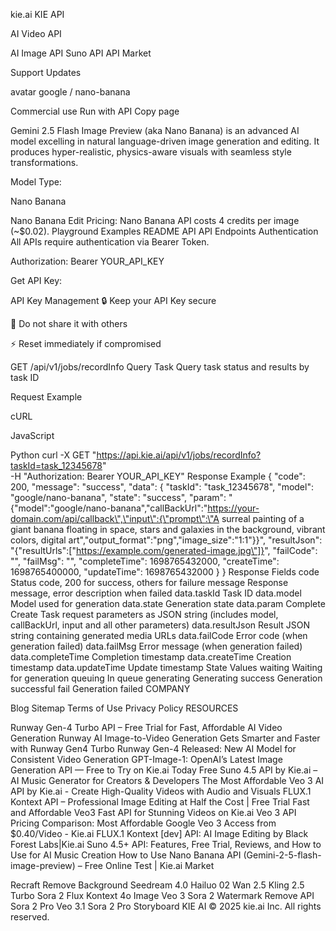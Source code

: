 kie.ai
KIE API


AI Video API

AI Image API
Suno API
API Market

Support
Updates

avatar
google / nano-banana

Commercial use
Run with API
Copy page

Gemini 2.5 Flash Image Preview (aka Nano Banana) is an advanced AI model excelling in natural language-driven image generation and editing. It produces hyper-realistic, physics-aware visuals with seamless style transformations.

Model Type:

Nano Banana

Nano Banana Edit
Pricing: Nano Banana API costs 4 credits per image (~$0.02).
Playground
Examples
README
API
API Endpoints
Authentication
All APIs require authentication via Bearer Token.

Authorization: Bearer YOUR_API_KEY

Get API Key:

API Key Management
🔒 Keep your API Key secure

🚫 Do not share it with others

⚡ Reset immediately if compromised

GET
/api/v1/jobs/recordInfo
Query Task
Query task status and results by task ID

Request Example

cURL

JavaScript

Python
curl -X GET "https://api.kie.ai/api/v1/jobs/recordInfo?taskId=task_12345678" \
  -H "Authorization: Bearer YOUR_API_KEY"
Response Example
{
  "code": 200,
  "message": "success",
  "data": {
    "taskId": "task_12345678",
    "model": "google/nano-banana",
    "state": "success",
    "param": "{\"model\":\"google/nano-banana\",\"callBackUrl\":\"https://your-domain.com/api/callback\",\"input\":{\"prompt\":\"A surreal painting of a giant banana floating in space, stars and galaxies in the background, vibrant colors, digital art\",\"output_format\":\"png\",\"image_size\":\"1:1\"}}",
    "resultJson": "{\"resultUrls\":[\"https://example.com/generated-image.jpg\"]}",
    "failCode": "",
    "failMsg": "",
    "completeTime": 1698765432000,
    "createTime": 1698765400000,
    "updateTime": 1698765432000
  }
}
Response Fields
code
Status code, 200 for success, others for failure
message
Response message, error description when failed
data.taskId
Task ID
data.model
Model used for generation
data.state
Generation state
data.param
Complete Create Task request parameters as JSON string (includes model, callBackUrl, input and all other parameters)
data.resultJson
Result JSON string containing generated media URLs
data.failCode
Error code (when generation failed)
data.failMsg
Error message (when generation failed)
data.completeTime
Completion timestamp
data.createTime
Creation timestamp
data.updateTime
Update timestamp
State Values
waiting
Waiting for generation
queuing
In queue
generating
Generating
success
Generation successful
fail
Generation failed
COMPANY

Blog
Sitemap
Terms of Use
Privacy Policy
RESOURCES

Runway Gen-4 Turbo API – Free Trial for Fast, Affordable AI Video Generation
Runway AI Image-to-Video Generation Gets Smarter and Faster with Runway Gen4 Turbo
Runway Gen-4 Released: New AI Model for Consistent Video Generation
GPT-Image-1: OpenAI’s Latest Image Generation API — Free to Try on Kie.ai Today
Free Suno 4.5 API by Kie.ai – AI Music Generator for Creators & Developers
The Most Affordable Veo 3 AI API by Kie.ai - Create High-Quality Videos with Audio and Visuals
FLUX.1 Kontext API – Professional Image Editing at Half the Cost | Free Trial
Fast and Affordable Veo3 Fast API for Stunning Videos on Kie.ai
Veo 3 API Pricing Comparison: Most Affordable Google Veo 3 Access from $0.40/Video - Kie.ai
FLUX.1 Kontext [dev] API: AI Image Editing by Black Forest Labs|Kie.ai
Suno 4.5+ API: Features, Free Trial, Reviews, and How to Use for AI Music Creation
How to Use Nano Banana API (Gemini-2-5-flash-image-preview) – Free Online Test | Kie.ai
Market

Recraft Remove Background
Seedream 4.0
Hailuo 02
Wan 2.5
Kling 2.5 Turbo
Sora 2
Flux Kontext
4o Image
Veo 3
Sora 2 Watermark Remove API
Sora 2 Pro
Veo 3.1
Sora 2 Pro Storyboard
KIE AI
© 2025 kie.ai Inc. All rights reserved.

